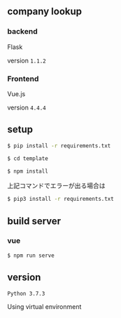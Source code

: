 ## company lookup

### backend

Flask

version `1.1.2`

### Frontend

Vue.js

version `4.4.4`

## setup
```zsh
$ pip install -r requirements.txt

$ cd template
 
$ npm install
```

上記コマンドでエラーが出る場合は

```zsh
$ pip3 install -r requirements.txt
```

## build server

### vue
```zsh
$ npm run serve
```

## version

```zsh
Python 3.7.3
```

Using virtual environment